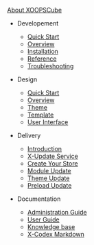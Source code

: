 [<span class="iconify" data-icon="mdi:cube-outline"></span> About XOOPSCube](/pt/about.md)

- Developement
  - [Quick Start](/pt/quick-start.md)
  - [Overview](/pt/development/)
  - [Installation](/pt/development/installation.md)
  - [Reference](/pt/development/reference.md)
  - [Troubleshooting](/pt/development/debug.md)


- Design
  - [Quick Start](/pt/quick-start.md)
  - [Overview](/pt/design/overview.md)
  - [Theme](/pt/design/theme/)
  - [Template](/pt/design/template/)
  - [User Interface](/pt/design/user-interface/)

- Delivery
  - [Introduction](/pt/delivery/)
  - [X-Update Service](/pt/delivery/setup-x-update.md)
  - [Create Your Store](/pt/delivery/setup-x-store.md)
  - [Module Update](/pt/delivery/update-module.md)
  - [Theme Update](/pt/delivery/update-theme.md)
  - [Preload Update](/pt/delivery/update-preload.md)

- Documentation
  - [Administration Guide](/pt/administration.md)
  - [User Guide](/pt/user-guide.md)
  - [Knowledge base](/pt/knowledge-base.md)
  - [X-Codex Markdown](/pt/markdown/)